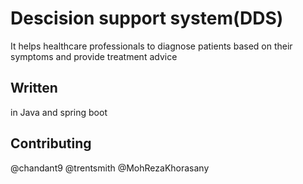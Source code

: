 # Descision support system(DDS)

It helps healthcare professionals to diagnose patients based on their symptoms and
provide treatment advice


## Written

in Java and spring boot

## Contributing
@chandant9 
@trentsmith
@MohRezaKhorasany
